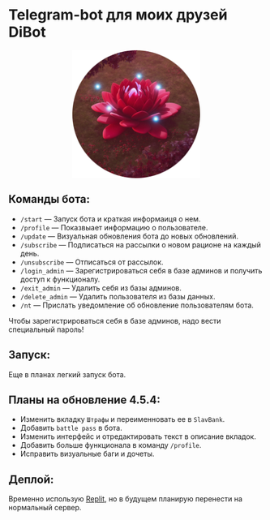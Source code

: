 # Telegram-bot для моих друзей DiBot

<div align="center">
<img src="https://github.com/dontkillmeseptember/DiBot/blob/v3.4.8/content/DiBot.png?raw=true" align="center" style="width: 50%" />
</div>

## Команды бота:

- `/start` — Запуск бота и краткая информаиця о нем.
- `/profile` — Показвыает информацию о пользователе.
- `/update` — Визуальная обновления бота до новых обновлений.
- `/subscribe` — Подписаться на рассылки о новом рационе на каждый день.
- `/unsubscribe` — Отписаться от рассылок.
- `/login_admin` — Зарегистрироваться себя в базе админов и получить доступ к функционалу.
- `/exit_admin` — Удалить себя из базы админов.
- `/delete_admin` — Удалить пользователя из базы данных.
- `/nt` — Прислать уведомление об обновление пользователям бота.

Чтобы зарегистрироваться себя в базе админов, надо вести специальный пароль!

## Запуск:

Еще в планах легкий запуск бота.

## Планы на обновление 4.5.4:

- Изменить вкладку `Штрафы` и переименновать ее в `SlavBank`.
- Добавить `battle pass` в бота.
- Изменить интерфейс и отредактировать текст в описание вкладок.
- Добавить больше функционала в команду `/profile`.
- Исправить визуальные баги и дочеты.

## Деплой:

Временно использую [Replit](https://replit.com/), но в будущем планирую перенести на нормальный сервер.